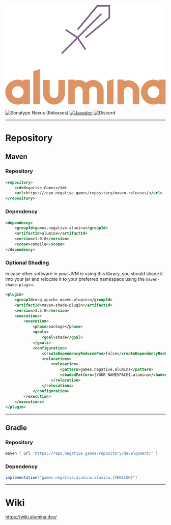 ![logo-transparent.png](assets%2Flogo-transparent.png)

![Sonatype Nexus (Releases)](https://img.shields.io/nexus/r/games.negative.alumina/alumina?server=https%3A%2F%2Frepo.negative.games&nexusVersion=3&logo=sonatype&label=version)
[![Javadoc](https://img.shields.io/badge/JavaDoc-Online-green)](https://jd.alumina.dev) ![Discord](https://img.shields.io/discord/822346437240815656?logo=discord&label=discord)

***
# Repository
## Maven
### Repository
```xml
<repository>
    <id>Negative Games</id>
    <url>https://repo.negative.games/repository/maven-releases/</url>
</repository>
```

### Dependency
```xml
<dependency>
    <groupId>games.negative.alumina</groupId>
    <artifactId>alumina</artifactId>
    <version>1.0.0</version>
    <scope>compile</scope>
</dependency>
```

### Optional Shading
In case other software in your JVM is using this library, you should shade it into your jar and relocate it to your preferred namespace using the `maven-shade-plugin`.
```xml
<plugin>
    <groupId>org.apache.maven.plugins</groupId>
    <artifactId>maven-shade-plugin</artifactId>
    <version>3.5.0</version>
    <executions>
        <execution>
            <phase>package</phase>
            <goals>
                <goal>shade</goal>
            </goals>
            <configuration>
                <createDependencyReducedPom>false</createDependencyReducedPom>
                <relocations>
                    <relocation>
                        <pattern>games.negative.alumina</pattern>
                        <shadedPattern>[YOUR NAMESPACE].alumina</shadedPattern>
                    </relocation>
                </relocations>
            </configuration>
        </execution>
    </executions>
</plugin>
```
***
## Gradle
### Repository
```groovy
maven { url 'https://repo.negative.games/repository/development/' }
```

### Dependency
```groovy
implementation("games.negative.alumina:alumina:{VERSION}")
```
***
# Wiki
https://wiki.alumina.dev/
